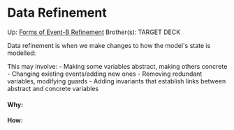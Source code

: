 # Data Refinement

Up: [Forms of Event-B Refinement](forms_of_event-b_refinement)
Brother(s):
TARGET DECK

Data refinement is when we make changes to how the model's state is modelled:

This may involve:
	- Making some variables abstract, making others concrete
	- Changing existing events/adding new ones
	- Removing redundant variables, modifying guards
	- Adding invariants that establish links between abstract and concrete variables



































#### Why:
#### How:









